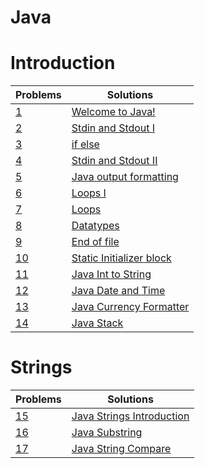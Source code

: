 # Java

# Introduction

| Problems                                                                          | Solutions                                        |
| --------------------------------------------------------------------------------- | ------------------------------------------------ |
| [1](https://www.hackerrank.com/challenges/welcome-to-java/problem)                | [Welcome to Java!](welcome-to-java)              |
| [2](https://www.hackerrank.com/challenges/java-stdin-and-stdout-1/problem)        | [Stdin and Stdout I](stdin-stdout)               |
| [3](https://www.hackerrank.com/challenges/java-if-else/problem)                   | [if else](if-else)                               |
| [4](https://www.hackerrank.com/challenges/java-stdin-stdout/problem)              | [Stdin and Stdout II](stdin-stdout-II)           |
| [5](https://www.hackerrank.com/challenges/java-output-formatting/problem)         | [Java output formatting](java-output-formatting) |
| [6](https://www.hackerrank.com/challenges/java-loops-i/problem)                   | [Loops I](java-loops-I)                          |
| [7](https://www.hackerrank.com/challenges/java-loops/problem)                     | [Loops](java-loops-II)                           |
| [8](https://www.hackerrank.com/challenges/java-datatypes/problem)                 | [Datatypes](java-datatypes)                      |
| [9](https://www.hackerrank.com/challenges/java-end-of-file/problem)               | [End of file](end-of-file)                       |
| [10](https://www.hackerrank.com/challenges/java-static-initializer-block/problem) | [Static Initializer block](end-of-file)          |
| [11](https://www.hackerrank.com/challenges/java-int-to-string/problem)            | [Java Int to String](Your_Description_Here)      |
| [12](https://www.hackerrank.com/challenges/java-date-and-time/problem)            | [Java Date and Time](Your_Description_Here)      |
| [13](https://www.hackerrank.com/challenges/java-currency-formatter/problem)       | [Java Currency Formatter](Your_Description_Here) |
| [14](https://www.hackerrank.com/challenges/java-stack/problem)                    | [Java Stack](Your_Description_Here)              |

# Strings

| Problems                                                                      | Solutions                                          |
| ----------------------------------------------------------------------------- | -------------------------------------------------- |
| [15](https://www.hackerrank.com/challenges/java-strings-introduction/problem) | [Java Strings Introduction](Your_Description_Here) |
| [16](https://www.hackerrank.com/challenges/java-substring/problem)            | [Java Substring](Your_Description_Here)            |
| [17](https://www.hackerrank.com/challenges/java-string-compare/problem)       | [Java String Compare](Your_Description_Here)       |
